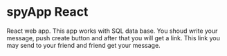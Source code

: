 # spyApp React
React web app. This app works with SQL data base.
You shoud write your message, push create button and after that you will get  a link.
This link you may send to your friend and friend get your message.
